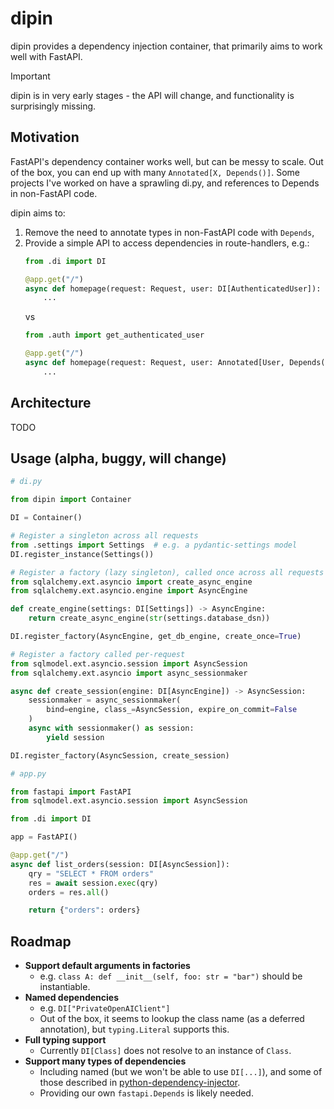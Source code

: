 # dipin

dipin provides a dependency injection container, that primarily aims to work well with FastAPI.

> [!IMPORTANT]  
> dipin is in very early stages - the API will change, and functionality is surprisingly missing.

## Motivation

FastAPI's dependency container works well, but can be messy to scale. Out of
the box, you can end up with many `Annotated[X, Depends()]`. Some projects I've
worked on have a sprawling di.py, and references to Depends in non-FastAPI code.

dipin aims to:
1.  Remove the need to annotate types in non-FastAPI code with `Depends`,
2.  Provide a simple API to access dependencies in route-handlers, e.g.:
    ```python
    from .di import DI

    @app.get("/")
    async def homepage(request: Request, user: DI[AuthenticatedUser]):
        ...
    ```
    vs
    ```python
    from .auth import get_authenticated_user

    @app.get("/")
    async def homepage(request: Request, user: Annotated[User, Depends(get_authenticated_user)]):
        ...
    ```

## Architecture

TODO

## Usage (alpha, buggy, will change)

```python
# di.py

from dipin import Container

DI = Container()

# Register a singleton across all requests
from .settings import Settings  # e.g. a pydantic-settings model
DI.register_instance(Settings())

# Register a factory (lazy singleton), called once across all requests
from sqlalchemy.ext.asyncio import create_async_engine
from sqlalchemy.ext.asyncio.engine import AsyncEngine

def create_engine(settings: DI[Settings]) -> AsyncEngine:
    return create_async_engine(str(settings.database_dsn))

DI.register_factory(AsyncEngine, get_db_engine, create_once=True)

# Register a factory called per-request
from sqlmodel.ext.asyncio.session import AsyncSession
from sqlalchemy.ext.asyncio import async_sessionmaker

async def create_session(engine: DI[AsyncEngine]) -> AsyncSession:
    sessionmaker = async_sessionmaker(
        bind=engine, class_=AsyncSession, expire_on_commit=False
    )
    async with sessionmaker() as session:
        yield session

DI.register_factory(AsyncSession, create_session)
```

```python
# app.py

from fastapi import FastAPI
from sqlmodel.ext.asyncio.session import AsyncSession

from .di import DI

app = FastAPI()

@app.get("/")
async def list_orders(session: DI[AsyncSession]):
    qry = "SELECT * FROM orders"
    res = await session.exec(qry)
    orders = res.all()

    return {"orders": orders}
```

## Roadmap

-   **Support default arguments in factories**
    -   e.g. `class A: def __init__(self, foo: str = "bar")` should be instantiable.
-   **Named dependencies**
    -   e.g. `DI["PrivateOpenAIClient"]`
    -   Out of the box, it seems to lookup the class name (as a deferred annotation), but `typing.Literal` supports this.
-   **Full typing support**
    -   Currently `DI[Class]` does not resolve to an instance of `Class`.
-   **Support many types of dependencies**
    -   Including named (but we won't be able to use `DI[...]`), and some of
        those described in [python-dependency-injector][pdi-providers].
    -   Providing our own `fastapi.Depends` is likely needed.

[pdi-providers]: https://python-dependency-injector.ets-labs.org/providers/index.html
